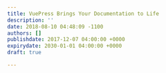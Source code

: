 ```yaml
---
title: VuePress Brings Your Documentation to Life
description: ''
date: 2018-08-10 04:48:09 -1100
authors: []
publishdate: 2017-12-07 04:00:00 +0000
expirydate: 2030-01-01 04:00:00 +0000
draft: true

---
```

